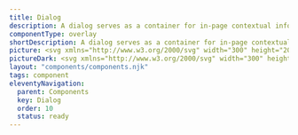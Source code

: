```yaml
---
title: Dialog
description: A dialog serves as a container for in-page contextual information or actions, allowing users to confirm or cancel tasks without navigating away from the current page.
componentType: overlay
shortDescription: A dialog serves as a container for in-page contextual information or actions.
picture: <svg xmlns="http://www.w3.org/2000/svg" width="300" height="200" fill="none" aria-labelledby="dialogTitle dialogDesc" role="img"><title id="dialogTitle">Illustration of the dialog component.</title><desc id="dialogDesc">An illustrated dialog component representing dialog component card.</desc><mask id="a" fill="#fff"><rect width="240" height="146" x="30" y="27" rx="1.221"/></mask><rect width="240" height="146" x="30" y="27" fill="#fff" stroke="#EAEAEA" stroke-width="4" mask="url(#a)" rx="1.221"/><path fill="#222" d="M54.84 50.85c0 .474-.064.932-.193 1.374a5.082 5.082 0 0 1-1.381 2.293 5.324 5.324 0 0 1-1.098.809 5.86 5.86 0 0 1-1.313.518c-.47.124-.96.186-1.47.186H46V45.677h3.384a5.97 5.97 0 0 1 2.169.387c.668.253 1.243.61 1.727 1.07.488.456.87 1.002 1.146 1.637.276.63.415 1.324.415 2.079Zm-2.5 0c0-.46-.069-.877-.207-1.25a2.654 2.654 0 0 0-.594-.953 2.559 2.559 0 0 0-.932-.608 3.417 3.417 0 0 0-1.243-.214h-.857v6.057h.857c.46 0 .874-.071 1.243-.214.368-.143.679-.345.932-.608.258-.267.456-.587.594-.96.138-.373.207-.79.207-1.25ZM58.84 56.03h-2.362v-7.79h2.362v7.79Zm-2.528-9.676a1.35 1.35 0 0 1 .808-1.243c.166-.074.343-.111.532-.111.193 0 .373.037.538.11a1.31 1.31 0 0 1 .718.718c.07.167.104.342.104.526a1.387 1.387 0 0 1-.386.974 1.387 1.387 0 0 1-.974.387 1.33 1.33 0 0 1-.953-.387 1.394 1.394 0 0 1-.387-.974ZM68.247 48.24v7.79H65.94v-.85a2.077 2.077 0 0 1-.318.367 2.594 2.594 0 0 1-.449.317c-.17.092-.364.166-.58.221a2.788 2.788 0 0 1-.705.083c-.326 0-.642-.048-.946-.145a3.482 3.482 0 0 1-.856-.407 3.785 3.785 0 0 1-.732-.629 4.301 4.301 0 0 1-.573-.822 4.482 4.482 0 0 1-.497-2.065 4.228 4.228 0 0 1 1.084-2.852c.331-.36.709-.64 1.132-.843.428-.207.873-.31 1.333-.31.35 0 .654.045.912.137.258.088.472.19.642.304.175.11.306.221.394.332.092.106.145.177.159.214v-.843h2.307Zm-5.733 3.86c0 .263.041.514.124.753.088.24.208.451.36.635.152.18.333.325.545.435.217.111.454.166.712.166a1.5 1.5 0 0 0 .704-.166c.216-.11.4-.255.553-.435.151-.184.269-.396.352-.635.087-.24.131-.49.131-.753 0-.258-.044-.506-.131-.746-.083-.24-.2-.449-.352-.628a1.725 1.725 0 0 0-.553-.442 1.5 1.5 0 0 0-.704-.166c-.258 0-.495.055-.712.166a1.75 1.75 0 0 0-.545.442c-.152.18-.272.389-.36.628-.082.24-.124.488-.124.746ZM72.474 45.677V56.03h-2.362V45.677h2.362ZM81.88 52.128c0 .566-.1 1.096-.303 1.588-.203.493-.484.921-.843 1.285a3.84 3.84 0 0 1-1.264.856c-.483.208-1.01.311-1.582.311a3.972 3.972 0 0 1-1.581-.31A3.857 3.857 0 0 1 75.05 55a3.998 3.998 0 0 1-.836-1.285 4.22 4.22 0 0 1-.297-1.588c0-.567.1-1.094.297-1.582.203-.493.481-.92.836-1.285.354-.363.773-.649 1.257-.856a3.972 3.972 0 0 1 1.581-.31c.572 0 1.099.103 1.582.31.488.207.91.493 1.264.856.36.364.64.792.843 1.285.202.488.304 1.015.304 1.582Zm-2.251 0c0-.258-.041-.502-.124-.732a1.88 1.88 0 0 0-.353-.615 1.646 1.646 0 0 0-1.264-.566c-.257 0-.495.05-.71.152-.213.1-.395.239-.546.414a1.98 1.98 0 0 0-.36.615c-.083.23-.124.474-.124.732 0 .262.041.51.124.746.088.23.207.432.36.607.151.175.333.314.545.415.216.101.454.152.711.152a1.646 1.646 0 0 0 1.264-.566c.152-.175.27-.378.353-.608.083-.235.124-.484.124-.746ZM88.608 52.024c0-.262-.042-.506-.124-.732a1.75 1.75 0 0 0-.353-.587 1.575 1.575 0 0 0-.552-.387 1.693 1.693 0 0 0-.712-.145c-.258 0-.495.048-.711.145a1.591 1.591 0 0 0-.546.387 1.845 1.845 0 0 0-.359.587c-.083.226-.124.47-.124.732 0 .258.041.5.124.725.088.226.207.424.36.594.151.166.333.297.545.394.216.097.453.145.711.145a1.695 1.695 0 0 0 1.264-.539c.152-.17.27-.368.353-.594.082-.225.124-.467.124-.725Zm2.251 3.495c0 .645-.115 1.188-.345 1.63-.23.442-.541.799-.932 1.07a3.836 3.836 0 0 1-1.361.594 6.849 6.849 0 0 1-1.623.187c-.244 0-.497-.014-.76-.041a5.687 5.687 0 0 1-1.602-.422 4.507 4.507 0 0 1-.801-.428l.877-1.955c.083.074.205.157.366.25a4.456 4.456 0 0 0 1.195.477c.23.054.458.081.683.081.23 0 .468-.02.712-.062.244-.036.465-.112.663-.228a1.37 1.37 0 0 0 .497-.49c.13-.212.194-.493.194-.843v-.324a2.218 2.218 0 0 1-.822.642c-.341.157-.746.235-1.216.235a3.4 3.4 0 0 1-.912-.124 3.854 3.854 0 0 1-1.623-.953 4.173 4.173 0 0 1-.608-.774 3.927 3.927 0 0 1-.4-.932 3.954 3.954 0 0 1-.145-1.085c0-.566.101-1.089.304-1.568.202-.483.472-.9.808-1.25a3.69 3.69 0 0 1 1.174-.815 3.423 3.423 0 0 1 1.402-.297c.94 0 1.61.316 2.01.947v-.802h2.265v7.28Z"/><path fill="#737373" d="m253.851 43.89-2.623 2.624 2.601 2.6a.48.48 0 0 1 0 .722.478.478 0 0 1-.721 0l-2.623-2.601-2.602 2.601a.478.478 0 0 1-.721 0c-.218-.197-.218-.524 0-.743l2.601-2.601-2.601-2.601c-.218-.197-.218-.525 0-.743a.541.541 0 0 1 .743 0l2.601 2.622 2.602-2.6c.196-.22.524-.22.743 0a.516.516 0 0 1 0 .72Z"/><path fill="#D5D5D5" d="M45.998 70.216c0-.672.544-1.216 1.216-1.216h205.569c.671 0 1.215.544 1.215 1.216v7.295c0 .672-.544 1.216-1.215 1.216H47.213a1.216 1.216 0 0 1-1.215-1.216v-7.295ZM45.998 84.807c0-.672.544-1.216 1.216-1.216h205.569c.671 0 1.215.544 1.215 1.216v7.295c0 .672-.544 1.216-1.215 1.216H47.213a1.216 1.216 0 0 1-1.215-1.216v-7.295ZM45.998 99.398c0-.672.544-1.216 1.216-1.216h205.569c.671 0 1.215.544 1.215 1.216v7.295c0 .672-.544 1.216-1.215 1.216H47.213a1.215 1.215 0 0 1-1.215-1.216v-7.295ZM45.998 113.989c0-.672.544-1.216 1.216-1.216h71.578c.671 0 1.216.544 1.216 1.216v7.295c0 .672-.545 1.216-1.216 1.216H47.214a1.215 1.215 0 0 1-1.216-1.216v-7.295Z"/><rect width="54" height="20" x="199.998" y="137" fill="#36F" rx="1.25"/><path fill="#F4F4F4" d="m216.527 146.748-.265.855h1.684l-.265-.855c-.103-.314-.2-.624-.291-.932-.091-.313-.182-.633-.274-.958h-.034c-.085.325-.174.645-.265.958-.091.308-.188.618-.29.932Zm-1.71 3.138 1.898-5.609h.803l1.898 5.609h-.761l-.53-1.71h-2.043l-.539 1.71h-.726ZM221.784 149.988a1.95 1.95 0 0 1-.992-.256 1.808 1.808 0 0 1-.701-.744c-.171-.325-.256-.715-.256-1.171 0-.468.091-.864.273-1.189.188-.325.434-.573.736-.744.307-.171.638-.256.991-.256.274 0 .508.048.701.145.2.097.371.211.513.342l-.359.462a1.712 1.712 0 0 0-.384-.265.954.954 0 0 0-.445-.103c-.251 0-.476.069-.675.206a1.344 1.344 0 0 0-.462.564 2.018 2.018 0 0 0-.162.838c0 .473.116.857.35 1.154.239.291.55.436.932.436.194 0 .373-.04.539-.12.165-.085.31-.185.436-.299l.307.47a2.29 2.29 0 0 1-.624.393 1.899 1.899 0 0 1-.718.137ZM225.5 149.988c-.365 0-.696-.085-.992-.256a1.802 1.802 0 0 1-.701-.744c-.171-.325-.257-.715-.257-1.171 0-.468.091-.864.274-1.189a1.96 1.96 0 0 1 .735-.744 2.01 2.01 0 0 1 .992-.256c.273 0 .507.048.701.145.199.097.37.211.513.342l-.359.462a1.717 1.717 0 0 0-.385-.265.951.951 0 0 0-.445-.103c-.25 0-.475.069-.675.206a1.344 1.344 0 0 0-.462.564 2.018 2.018 0 0 0-.162.838c0 .473.117.857.35 1.154.24.291.55.436.932.436.194 0 .374-.04.539-.12a2.01 2.01 0 0 0 .436-.299l.308.47a2.29 2.29 0 0 1-.624.393 1.902 1.902 0 0 1-.718.137ZM229.258 149.988a2.01 2.01 0 0 1-1.009-.256 1.902 1.902 0 0 1-.718-.753c-.177-.324-.265-.712-.265-1.162 0-.456.088-.847.265-1.172a2.03 2.03 0 0 1 .701-.752c.285-.177.584-.265.897-.265.531 0 .938.177 1.223.53.291.353.436.826.436 1.419 0 .074-.003.148-.008.223a.79.79 0 0 1-.018.179h-2.804c.029.439.165.789.411 1.052.25.262.575.393.974.393.2 0 .382-.029.547-.086.171-.062.334-.142.488-.239l.248.462a3.148 3.148 0 0 1-.607.299 2.123 2.123 0 0 1-.761.128Zm-1.308-2.513h2.223c0-.422-.092-.741-.274-.958-.177-.222-.428-.333-.752-.333-.291 0-.553.114-.787.342-.228.222-.365.538-.41.949ZM231.815 151.638v-5.907h.581l.06.478h.026c.188-.159.393-.296.615-.41a1.57 1.57 0 0 1 .71-.171c.536 0 .943.194 1.222.581.28.382.419.895.419 1.539 0 .468-.085.869-.256 1.206a1.867 1.867 0 0 1-.658.769 1.566 1.566 0 0 1-.881.265c-.194 0-.388-.043-.581-.128a2.93 2.93 0 0 1-.573-.351l.017.727v1.402h-.701Zm1.718-2.24c.342 0 .624-.145.847-.436.228-.296.342-.701.342-1.214 0-.456-.086-.823-.257-1.103-.165-.285-.444-.427-.838-.427a1.14 1.14 0 0 0-.538.145 3.216 3.216 0 0 0-.573.419v2.18c.188.16.37.274.547.342.177.063.334.094.47.094ZM237.723 149.988c-.444 0-.755-.128-.932-.384-.171-.257-.256-.59-.256-1.001v-2.3h-.616v-.53l.65-.042.086-1.163h.59v1.163h1.12v.572h-1.12v2.309c0 .256.045.456.136.598.097.137.265.205.505.205a.918.918 0 0 0 .239-.034l.231-.077.137.53c-.114.04-.24.074-.376.103a1.567 1.567 0 0 1-.394.051Z"/><rect width="54" height="20" x="137.998" y="137" fill="#fff" rx="1.25"/><path fill="#737373" d="M155.524 149.988c-.468 0-.887-.114-1.257-.342a2.451 2.451 0 0 1-.872-1c-.211-.433-.317-.955-.317-1.565 0-.604.109-1.122.325-1.556.217-.433.513-.766.889-1 .377-.234.801-.35 1.274-.35.342 0 .644.071.907.213.262.137.473.297.632.479l-.384.462a1.836 1.836 0 0 0-.505-.385 1.378 1.378 0 0 0-.641-.145c-.353 0-.664.094-.932.282a1.814 1.814 0 0 0-.616.778c-.142.336-.213.738-.213 1.205 0 .468.071.875.213 1.223.143.342.342.607.599.795.262.188.57.282.923.282.268 0 .508-.057.718-.171.211-.114.405-.268.582-.462l.393.445a2.493 2.493 0 0 1-.752.599c-.28.142-.602.213-.966.213ZM159.177 149.988c-.348 0-.639-.102-.872-.308-.228-.21-.342-.501-.342-.872 0-.456.202-.803.607-1.043.41-.245 1.057-.416 1.941-.513a1.65 1.65 0 0 0-.077-.504.728.728 0 0 0-.257-.385c-.12-.102-.293-.154-.521-.154-.24 0-.465.046-.676.137a3.263 3.263 0 0 0-.564.308l-.274-.487c.194-.126.431-.246.71-.359.285-.12.593-.18.923-.18.508 0 .875.157 1.103.47.228.308.342.721.342 1.24v2.548h-.581l-.06-.496h-.026a3.595 3.595 0 0 1-.641.419 1.566 1.566 0 0 1-.735.179Zm.205-.564c.199 0 .388-.048.564-.145.177-.097.365-.234.565-.411v-1.154c-.69.086-1.175.214-1.454.385-.274.171-.41.39-.41.658 0 .234.071.405.213.513a.87.87 0 0 0 .522.154ZM162.527 149.886v-4.155h.582l.06.598h.025c.2-.199.411-.365.633-.496a1.42 1.42 0 0 1 .761-.205c.439 0 .758.14.957.419.206.273.308.675.308 1.205v2.634h-.701v-2.54c0-.387-.063-.669-.188-.846-.125-.177-.325-.265-.598-.265a1.05 1.05 0 0 0-.573.162 3.726 3.726 0 0 0-.565.479v3.01h-.701ZM168.845 149.988c-.365 0-.696-.085-.992-.256a1.802 1.802 0 0 1-.701-.744c-.171-.325-.257-.715-.257-1.171 0-.468.091-.864.274-1.189a1.96 1.96 0 0 1 .735-.744 2.01 2.01 0 0 1 .992-.256c.273 0 .507.048.701.145.199.097.37.211.513.342l-.359.462a1.717 1.717 0 0 0-.385-.265.951.951 0 0 0-.445-.103c-.25 0-.475.069-.675.206a1.344 1.344 0 0 0-.462.564 2.018 2.018 0 0 0-.162.838c0 .473.117.857.35 1.154.24.291.55.436.932.436.194 0 .374-.04.539-.12a2.01 2.01 0 0 0 .436-.299l.308.47a2.29 2.29 0 0 1-.624.393 1.902 1.902 0 0 1-.718.137ZM172.603 149.988a2.01 2.01 0 0 1-1.009-.256 1.902 1.902 0 0 1-.718-.753c-.177-.324-.265-.712-.265-1.162 0-.456.088-.847.265-1.172a2.03 2.03 0 0 1 .701-.752c.285-.177.584-.265.897-.265.531 0 .938.177 1.223.53.291.353.436.826.436 1.419 0 .074-.003.148-.008.223a.79.79 0 0 1-.018.179h-2.804c.029.439.165.79.411 1.052.25.262.575.393.974.393.2 0 .382-.029.547-.086.171-.062.334-.142.488-.239l.248.462a3.148 3.148 0 0 1-.607.299 2.101 2.101 0 0 1-.761.128Zm-1.308-2.513h2.222c0-.422-.091-.741-.273-.958-.177-.222-.428-.333-.752-.333-.291 0-.553.114-.787.342-.228.222-.365.538-.41.949ZM175.904 149.988c-.263 0-.454-.08-.573-.239-.114-.165-.171-.399-.171-.701v-5.25h.701v5.301c0 .108.02.188.06.239.04.046.085.069.137.069h.059a.783.783 0 0 1 .094-.017l.094.53a.572.572 0 0 1-.162.051 1.32 1.32 0 0 1-.239.017Z"/></svg>
pictureDark: <svg xmlns="http://www.w3.org/2000/svg" width="300" height="200" fill="none" aria-labelledby="dialogDarkTitle dialogDarkDesc" role="img"><title id="dialogDarkTitle">Illustration of the dialog component.</title><desc id="dialogDarkDesc">An illustrated dialog component representing dialog component card.</desc><mask id="a" fill="#fff"><rect width="240" height="146" x="30" y="27" rx="1.221"/></mask><rect width="240" height="146" x="30" y="27" fill="#222" stroke="#3E3D3D" stroke-width="4" mask="url(#a)" rx="1.221"/><path fill="#F4F4F4" d="M54.84 50.85c0 .474-.064.932-.193 1.374a5.082 5.082 0 0 1-1.381 2.293 5.324 5.324 0 0 1-1.098.809 5.86 5.86 0 0 1-1.313.518c-.47.124-.96.186-1.47.186H46V45.677h3.384a5.97 5.97 0 0 1 2.169.387c.668.253 1.243.61 1.727 1.07.488.456.87 1.002 1.146 1.637.276.63.415 1.324.415 2.079Zm-2.5 0c0-.46-.069-.877-.207-1.25a2.654 2.654 0 0 0-.594-.953 2.559 2.559 0 0 0-.932-.608 3.417 3.417 0 0 0-1.243-.214h-.857v6.057h.857c.46 0 .874-.071 1.243-.214.368-.143.679-.345.932-.608.258-.267.456-.587.594-.96.138-.373.207-.79.207-1.25ZM58.84 56.03h-2.362v-7.79h2.362v7.79Zm-2.528-9.676a1.35 1.35 0 0 1 .808-1.243c.166-.074.343-.111.532-.111.193 0 .373.037.538.11a1.31 1.31 0 0 1 .718.718c.07.167.104.342.104.526a1.387 1.387 0 0 1-.386.974 1.387 1.387 0 0 1-.974.387 1.33 1.33 0 0 1-.953-.387 1.394 1.394 0 0 1-.387-.974ZM68.247 48.24v7.79H65.94v-.85a2.077 2.077 0 0 1-.318.367 2.594 2.594 0 0 1-.449.317c-.17.092-.364.166-.58.221a2.788 2.788 0 0 1-.705.083c-.326 0-.642-.048-.946-.145a3.482 3.482 0 0 1-.856-.407 3.785 3.785 0 0 1-.732-.629 4.301 4.301 0 0 1-.573-.822 4.482 4.482 0 0 1-.497-2.065 4.228 4.228 0 0 1 1.084-2.852c.331-.36.709-.64 1.132-.843.428-.207.873-.31 1.333-.31.35 0 .654.045.912.137.258.088.472.19.642.304.175.11.306.221.394.332.092.106.145.177.159.214v-.843h2.307Zm-5.733 3.86c0 .263.041.514.124.753.088.24.208.451.36.635.152.18.333.325.545.435.217.111.454.166.712.166a1.5 1.5 0 0 0 .704-.166c.216-.11.4-.255.553-.435.151-.184.269-.396.352-.635.087-.24.131-.49.131-.753 0-.258-.044-.506-.131-.746-.083-.24-.2-.449-.352-.628a1.725 1.725 0 0 0-.553-.442 1.5 1.5 0 0 0-.704-.166c-.258 0-.495.055-.712.166a1.75 1.75 0 0 0-.545.442c-.152.18-.272.389-.36.628-.082.24-.124.488-.124.746ZM72.474 45.677V56.03h-2.362V45.677h2.362ZM81.88 52.128c0 .566-.1 1.096-.303 1.588-.203.493-.484.921-.843 1.285a3.84 3.84 0 0 1-1.264.856c-.483.208-1.01.311-1.582.311a3.972 3.972 0 0 1-1.581-.31A3.857 3.857 0 0 1 75.05 55a3.998 3.998 0 0 1-.836-1.285 4.22 4.22 0 0 1-.297-1.588c0-.567.1-1.094.297-1.582.203-.493.481-.92.836-1.285.354-.363.773-.649 1.257-.856a3.972 3.972 0 0 1 1.581-.31c.572 0 1.099.103 1.582.31.488.207.91.493 1.264.856.36.364.64.792.843 1.285.202.488.304 1.015.304 1.582Zm-2.251 0c0-.258-.041-.502-.124-.732a1.88 1.88 0 0 0-.353-.615 1.646 1.646 0 0 0-1.264-.566c-.257 0-.495.05-.71.152-.213.1-.395.239-.546.414a1.98 1.98 0 0 0-.36.615c-.083.23-.124.474-.124.732 0 .262.041.51.124.746.088.23.207.432.36.607.151.175.333.314.545.415.216.101.454.152.711.152a1.646 1.646 0 0 0 1.264-.566c.152-.175.27-.378.353-.608.083-.235.124-.484.124-.746ZM88.608 52.024c0-.262-.042-.506-.124-.732a1.75 1.75 0 0 0-.353-.587 1.575 1.575 0 0 0-.552-.387 1.693 1.693 0 0 0-.712-.145c-.258 0-.495.048-.711.145a1.591 1.591 0 0 0-.546.387 1.845 1.845 0 0 0-.359.587c-.083.226-.124.47-.124.732 0 .258.041.5.124.725.088.226.207.424.36.594.151.166.333.297.545.394.216.097.453.145.711.145a1.695 1.695 0 0 0 1.264-.539c.152-.17.27-.368.353-.594.082-.225.124-.467.124-.725Zm2.251 3.495c0 .645-.115 1.188-.345 1.63-.23.442-.541.799-.932 1.07a3.836 3.836 0 0 1-1.361.594 6.849 6.849 0 0 1-1.623.187c-.244 0-.497-.014-.76-.041a5.687 5.687 0 0 1-1.602-.422 4.507 4.507 0 0 1-.801-.428l.877-1.955c.083.074.205.157.366.25a4.456 4.456 0 0 0 1.195.477c.23.054.458.081.683.081.23 0 .468-.02.712-.062.244-.036.465-.112.663-.228a1.37 1.37 0 0 0 .497-.49c.13-.212.194-.493.194-.843v-.324a2.218 2.218 0 0 1-.822.642c-.341.157-.746.235-1.216.235a3.4 3.4 0 0 1-.912-.124 3.854 3.854 0 0 1-1.623-.953 4.173 4.173 0 0 1-.608-.774 3.927 3.927 0 0 1-.4-.932 3.954 3.954 0 0 1-.145-1.085c0-.566.101-1.089.304-1.568.202-.483.472-.9.808-1.25a3.69 3.69 0 0 1 1.174-.815 3.423 3.423 0 0 1 1.402-.297c.94 0 1.61.316 2.01.947v-.802h2.265v7.28Z"/><path fill="#BCBCBC" d="m253.851 43.89-2.623 2.624 2.601 2.6a.48.48 0 0 1 0 .722.478.478 0 0 1-.721 0l-2.623-2.601-2.602 2.601a.478.478 0 0 1-.721 0c-.218-.197-.218-.524 0-.743l2.601-2.601-2.601-2.601c-.218-.197-.218-.525 0-.743a.541.541 0 0 1 .743 0l2.601 2.622 2.602-2.6c.196-.22.524-.22.743 0a.516.516 0 0 1 0 .72Z"/><path fill="#605F5F" d="M45.998 70.216c0-.672.544-1.216 1.216-1.216h205.569c.671 0 1.215.544 1.215 1.216v7.295c0 .672-.544 1.216-1.215 1.216H47.213a1.216 1.216 0 0 1-1.215-1.216v-7.295ZM45.998 84.807c0-.672.544-1.216 1.216-1.216h205.569c.671 0 1.215.544 1.215 1.216v7.295c0 .672-.544 1.216-1.215 1.216H47.213a1.216 1.216 0 0 1-1.215-1.216v-7.295ZM45.998 99.398c0-.672.544-1.216 1.216-1.216h205.569c.671 0 1.215.544 1.215 1.216v7.295c0 .672-.544 1.216-1.215 1.216H47.213a1.215 1.215 0 0 1-1.215-1.216v-7.295ZM45.998 113.989c0-.672.544-1.216 1.216-1.216h71.578c.671 0 1.216.544 1.216 1.216v7.295c0 .672-.545 1.216-1.216 1.216H47.214a1.215 1.215 0 0 1-1.216-1.216v-7.295Z"/><rect width="54" height="20" x="199.998" y="137" fill="#5985FF" rx="1.25"/><path fill="#222" d="m216.527 146.748-.265.855h1.684l-.265-.855c-.103-.314-.2-.624-.291-.932-.091-.313-.182-.633-.274-.958h-.034c-.085.325-.174.645-.265.958-.091.308-.188.618-.29.932Zm-1.71 3.138 1.898-5.609h.803l1.898 5.609h-.761l-.53-1.71h-2.043l-.539 1.71h-.726ZM221.784 149.988a1.95 1.95 0 0 1-.992-.256 1.808 1.808 0 0 1-.701-.744c-.171-.325-.256-.715-.256-1.171 0-.468.091-.864.273-1.189.188-.325.434-.573.736-.744.307-.171.638-.256.991-.256.274 0 .508.048.701.145.2.097.371.211.513.342l-.359.462a1.712 1.712 0 0 0-.384-.265.954.954 0 0 0-.445-.103c-.251 0-.476.069-.675.206a1.344 1.344 0 0 0-.462.564 2.018 2.018 0 0 0-.162.838c0 .473.116.857.35 1.154.239.291.55.436.932.436.194 0 .373-.04.539-.12.165-.085.31-.185.436-.299l.307.47a2.29 2.29 0 0 1-.624.393 1.899 1.899 0 0 1-.718.137ZM225.5 149.988c-.365 0-.696-.085-.992-.256a1.802 1.802 0 0 1-.701-.744c-.171-.325-.257-.715-.257-1.171 0-.468.091-.864.274-1.189a1.96 1.96 0 0 1 .735-.744 2.01 2.01 0 0 1 .992-.256c.273 0 .507.048.701.145.199.097.37.211.513.342l-.359.462a1.717 1.717 0 0 0-.385-.265.951.951 0 0 0-.445-.103c-.25 0-.475.069-.675.206a1.344 1.344 0 0 0-.462.564 2.018 2.018 0 0 0-.162.838c0 .473.117.857.35 1.154.24.291.55.436.932.436.194 0 .374-.04.539-.12a2.01 2.01 0 0 0 .436-.299l.308.47a2.29 2.29 0 0 1-.624.393 1.902 1.902 0 0 1-.718.137ZM229.258 149.988a2.01 2.01 0 0 1-1.009-.256 1.902 1.902 0 0 1-.718-.753c-.177-.324-.265-.712-.265-1.162 0-.456.088-.847.265-1.172a2.03 2.03 0 0 1 .701-.752c.285-.177.584-.265.897-.265.531 0 .938.177 1.223.53.291.353.436.826.436 1.419 0 .074-.003.148-.008.223a.79.79 0 0 1-.018.179h-2.804c.029.439.165.789.411 1.052.25.262.575.393.974.393.2 0 .382-.029.547-.086.171-.062.334-.142.488-.239l.248.462a3.148 3.148 0 0 1-.607.299 2.123 2.123 0 0 1-.761.128Zm-1.308-2.513h2.223c0-.422-.092-.741-.274-.958-.177-.222-.428-.333-.752-.333-.291 0-.553.114-.787.342-.228.222-.365.538-.41.949ZM231.815 151.638v-5.907h.581l.06.478h.026c.188-.159.393-.296.615-.41a1.57 1.57 0 0 1 .71-.171c.536 0 .943.194 1.222.581.28.382.419.895.419 1.539 0 .468-.085.869-.256 1.206a1.867 1.867 0 0 1-.658.769 1.566 1.566 0 0 1-.881.265c-.194 0-.388-.043-.581-.128a2.93 2.93 0 0 1-.573-.351l.017.727v1.402h-.701Zm1.718-2.24c.342 0 .624-.145.847-.436.228-.296.342-.701.342-1.214 0-.456-.086-.823-.257-1.103-.165-.285-.444-.427-.838-.427a1.14 1.14 0 0 0-.538.145 3.216 3.216 0 0 0-.573.419v2.18c.188.16.37.274.547.342.177.063.334.094.47.094ZM237.723 149.988c-.444 0-.755-.128-.932-.384-.171-.257-.256-.59-.256-1.001v-2.3h-.616v-.53l.65-.042.086-1.163h.59v1.163h1.12v.572h-1.12v2.309c0 .256.045.456.136.598.097.137.265.205.505.205a.918.918 0 0 0 .239-.034l.231-.077.137.53c-.114.04-.24.074-.376.103a1.567 1.567 0 0 1-.394.051Z"/><rect width="54" height="20" x="137.998" y="137" fill="#222" rx="1.25"/><path fill="#BCBCBC" d="M155.524 149.988c-.468 0-.887-.114-1.257-.342a2.451 2.451 0 0 1-.872-1c-.211-.433-.317-.955-.317-1.565 0-.604.109-1.122.325-1.556.217-.433.513-.766.889-1 .377-.234.801-.35 1.274-.35.342 0 .644.071.907.213.262.137.473.297.632.479l-.384.462a1.836 1.836 0 0 0-.505-.385 1.378 1.378 0 0 0-.641-.145c-.353 0-.664.094-.932.282a1.814 1.814 0 0 0-.616.778c-.142.336-.213.738-.213 1.205 0 .468.071.875.213 1.223.143.342.342.607.599.795.262.188.57.282.923.282.268 0 .508-.057.718-.171.211-.114.405-.268.582-.462l.393.445a2.493 2.493 0 0 1-.752.599c-.28.142-.602.213-.966.213ZM159.177 149.988c-.348 0-.639-.102-.872-.308-.228-.21-.342-.501-.342-.872 0-.456.202-.803.607-1.043.41-.245 1.057-.416 1.941-.513a1.65 1.65 0 0 0-.077-.504.728.728 0 0 0-.257-.385c-.12-.102-.293-.154-.521-.154-.24 0-.465.046-.676.137a3.263 3.263 0 0 0-.564.308l-.274-.487c.194-.126.431-.246.71-.359.285-.12.593-.18.923-.18.508 0 .875.157 1.103.47.228.308.342.721.342 1.24v2.548h-.581l-.06-.496h-.026a3.595 3.595 0 0 1-.641.419 1.566 1.566 0 0 1-.735.179Zm.205-.564c.199 0 .388-.048.564-.145.177-.097.365-.234.565-.411v-1.154c-.69.086-1.175.214-1.454.385-.274.171-.41.39-.41.658 0 .234.071.405.213.513a.87.87 0 0 0 .522.154ZM162.527 149.886v-4.155h.582l.06.598h.025c.2-.199.411-.365.633-.496a1.42 1.42 0 0 1 .761-.205c.439 0 .758.14.957.419.206.273.308.675.308 1.205v2.634h-.701v-2.54c0-.387-.063-.669-.188-.846-.125-.177-.325-.265-.598-.265a1.05 1.05 0 0 0-.573.162 3.726 3.726 0 0 0-.565.479v3.01h-.701ZM168.845 149.988c-.365 0-.696-.085-.992-.256a1.802 1.802 0 0 1-.701-.744c-.171-.325-.257-.715-.257-1.171 0-.468.091-.864.274-1.189a1.96 1.96 0 0 1 .735-.744 2.01 2.01 0 0 1 .992-.256c.273 0 .507.048.701.145.199.097.37.211.513.342l-.359.462a1.717 1.717 0 0 0-.385-.265.951.951 0 0 0-.445-.103c-.25 0-.475.069-.675.206a1.344 1.344 0 0 0-.462.564 2.018 2.018 0 0 0-.162.838c0 .473.117.857.35 1.154.24.291.55.436.932.436.194 0 .374-.04.539-.12a2.01 2.01 0 0 0 .436-.299l.308.47a2.29 2.29 0 0 1-.624.393 1.902 1.902 0 0 1-.718.137ZM172.603 149.988a2.01 2.01 0 0 1-1.009-.256 1.902 1.902 0 0 1-.718-.753c-.177-.324-.265-.712-.265-1.162 0-.456.088-.847.265-1.172a2.03 2.03 0 0 1 .701-.752c.285-.177.584-.265.897-.265.531 0 .938.177 1.223.53.291.353.436.826.436 1.419 0 .074-.003.148-.008.223a.79.79 0 0 1-.018.179h-2.804c.029.439.165.79.411 1.052.25.262.575.393.974.393.2 0 .382-.029.547-.086.171-.062.334-.142.488-.239l.248.462a3.148 3.148 0 0 1-.607.299 2.101 2.101 0 0 1-.761.128Zm-1.308-2.513h2.222c0-.422-.091-.741-.273-.958-.177-.222-.428-.333-.752-.333-.291 0-.553.114-.787.342-.228.222-.365.538-.41.949ZM175.904 149.988c-.263 0-.453-.08-.573-.239-.114-.165-.171-.399-.171-.701v-5.25h.701v5.301c0 .108.02.188.06.239.04.046.085.069.137.069h.059a.783.783 0 0 1 .094-.017l.094.53a.572.572 0 0 1-.162.051 1.32 1.32 0 0 1-.239.017Z"/></svg>
layout: "components/components.njk"
tags: component
eleventyNavigation:
  parent: Components
  key: Dialog
  order: 10
  status: ready
---
```


